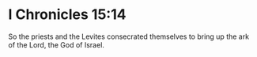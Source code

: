 # I Chronicles 15:14

So the priests and the Levites consecrated themselves to bring up the ark of the Lord, the God of Israel.
